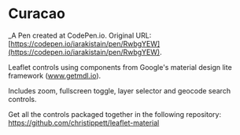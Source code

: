 # Curacao
 _A Pen created at CodePen.io. Original URL: [https://codepen.io/iarakistain/pen/RwbgYEW](https://codepen.io/iarakistain/pen/RwbgYEW).

 Leaflet controls using components from Google's material design lite framework (www.getmdl.io).

Includes zoom, fullscreen toggle, layer selector and geocode search controls.

Get all the controls packaged together in the following repository:
https://github.com/christippett/leaflet-material